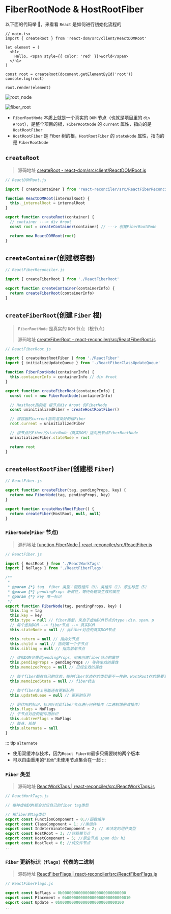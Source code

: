 # FiberRootNode & HostRootFiber

以下面的代码举 🌰，来看看 `React` 是如何进行初始化流程的

```tsx
// main.tsx
import { createRoot } from 'react-dom/src/client/ReactDOMRoot'

let element = (
  <h1>
    Hello, <span style={{ color: 'red' }}>world</span>
  </h1>
)

const root = createRoot(document.getElementById('root'))
console.log(root)

root.render(element)
```

![root_node](https://steinsgate.oss-cn-hangzhou.aliyuncs.com/root_node.png)

![fiber_root](https://steinsgate.oss-cn-hangzhou.aliyuncs.com/Fiber_root.jpeg)

- `FiberRootNode` 本质上就是一个真实的 `DOM` 节点（也就是项目里的 `div #root`），是整个项目的根，`FiberRootNode` 的 `current` 属性，指向的是 `HostRootFiber`
- `HostRootFiber` 是 Fiber 树的根，`HostRootFiber` 的 `stateNode` 属性，指向的是 `FiberRootNode`

## `createRoot`

> 源码地址 [createRoot - react-dom/src/client/ReactDOMRoot.js](https://github.com/azzlzzxz/react-source-code/blob/3d95c43b8967d4dda1ec9a22f0d9ea4999fee8b8/packages/react-dom/src/client/ReactDOMRoot.js#L161)

```js
// ReactDOMRoot.js

import { createContainer } from 'react-reconciler/src/ReactFiberReconciler'

function ReactDOMRoot(internalRoot) {
  this._internalRoot = internalRoot
}

export function createRoot(container) {
  // container ---> div #root
  const root = createContainer(container) // ---> 创建FiberRootNode

  return new ReactDOMRoot(root)
}
```

## `createContainer`(创建根容器)

```js
// ReactFiberReconciler.js

import { createFiberRoot } from './ReactFiberRoot'

export function createContainer(containerInfo) {
  return createFiberRoot(containerInfo)
}
```

## `createFiberRoot`(创建 `Fiber` 根)

> `FiberRootNode` 是真实的 `DOM` 节点（根节点）
>
> 源码地址 [createFiberRoot - react-reconciler/src/ReactFiberRoot.js](https://github.com/azzlzzxz/react-source-code/blob/3d95c43b8967d4dda1ec9a22f0d9ea4999fee8b8/packages/react-reconciler/src/ReactFiberRoot.js#L144)

```js
// ReactFiberRoot.js

import { createHostRootFiber } from './ReactFiber'
import { initializeUpdateQueue } from './ReactFiberClassUpdateQueue'

function FiberRootNode(containerInfo) {
  this.containerInfo = containerInfo // div #root
}

export function createFiberRoot(containerInfo) {
  const root = new FiberRootNode(containerInfo)

  // HostRoot指的是 根节点div #root 的FiberNode
  const uninitializedFiber = createHostRootFiber()

  // 根容器的current指向渲染好的根Fiber
  root.current = uninitializedFiber

  // 根节点的Fiber的stateNode（真实DOM）指向根节点FiberRootNode
  uninitializedFiber.stateNode = root

  return root
}
```

## `createHostRootFiber`(创建根 `Fiber`)

```js
// ReactFiber.js

export function createFiber(tag, pendingProps, key) {
  return new FiberNode(tag, pendingProps, key)
}

export function createHostRootFiber() {
  return createFiber(HostRoot, null, null)
}
```

### `FiberNode`(`Fiber` 节点)

> 源码地址 [function FiberNode | react-reconciler/src/ReactFiber.js](https://github.com/azzlzzxz/react-source-code/blob/main/packages/react-reconciler/src/ReactFiber.js#L136)

```js
// ReactFiber.js

import { HostRoot } from './ReactWorkTags'
import { NoFlags } from './ReactFiberFlags'

/**
 *
 * @param {*} tag  fiber 类型：函数组件（0）、类组件（1）、原生标签（5）
 * @param {*} pendingProps 新属性，等待处理或生效的属性
 * @param {*} key 唯一标识
 */
export function FiberNode(tag, pendingProps, key) {
  this.tag = tag
  this.key = key
  this.type = null // fiber类型，来自于虚拟DOM节点的type：div、span、p
  // 每个虚拟DOM --> fiber节点 --> 真实DOM
  this.stateNode = null // 此fiber对应的真实DOM节点

  this.return = null // 指向父节点
  this.child = null // 指向第一个子节点
  this.sibling = null // 指向弟弟节点

  // 虚拟DOM会提供pendingProps，用来创建fiber节点的属性
  this.pendingProps = pendingProps // 等待生效的属性
  this.memoizedProps = null // 已经生效的属性

  // 每个fiber都有自己的状态，每种fiber状态存的类型是不一样的，HostRoot存的是要渲染的元素
  this.memoizedState = null // fiber状态

  // 每个fiber身上可能还有更新队列
  this.updateQueue = null // 更新的队列

  // 副作用的标识，标识针对此fiber节点进行何种操作（二进制增删改操作）
  this.flags = NoFlags
  // 子节点对应的副作用标识
  this.subtreeFlags = NoFlags
  // 替身、轮替
  this.alternate = null
}
```

::: tip `alternate`

- 使用双缓冲存技术，因为`React Fiber树`最多只需要树的两个版本
- 可以自由重用的`“其他”`未使用节点集合在一起
  :::

### `Fiber` 类型

> 源码地址 [ReactWorkTags | react-reconciler/src/ReactWorkTags.js](https://github.com/azzlzzxz/react-source-code/blob/main/packages/react-reconciler/src/ReactWorkTags.js)

```js
// ReactWorkTags.js

// 每种虚拟DOM都会对应自己的fiber tag类型

// 根fiber的tag类型
export const FunctionComponent = 0;//函数组件
export const ClassComponent = 1; //类组件
export const IndeterminateComponent = 2; // 未决定的组件类型
export const HostRoot = 3; //容器根节点
export const HostComponent = 5; //原生节点 span div h1
export const HostText = 6; //纯文件节点
...
```

### `Fiber` 更新标识`（flags）`代表的二进制

> 源码地址 [ReactFiberFlags | react-reconciler/src/ReactFiberFlags.js](https://github.com/azzlzzxz/react-source-code/blob/main/packages/react-reconciler/src/ReactFiberFlags.js)

```js
// ReactFiberFlags.js

export const NoFlags = 0b0000000000000000000000000000
export const Placement = 0b0000000000000000000000000010
export const Update = 0b0000000000000000000000000100
...
```
